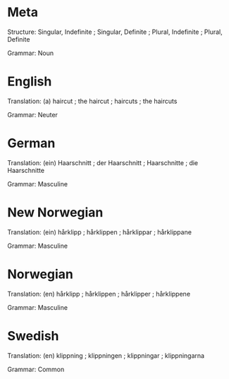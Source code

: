 Meta
====

Structure: Singular, Indefinite ; Singular, Definite ; Plural, Indefinite ; Plural, Definite

Grammar:   Noun



English
=======

Translation: (a) haircut ; the haircut ; haircuts ; the haircuts

Grammar:     Neuter



German
======

Translation: (ein) Haarschnitt ; der Haarschnitt ; Haarschnitte ; die Haarschnitte

Grammar:     Masculine



New Norwegian
=============

Translation: (ein) hårklipp ; hårklippen ; hårklippar ; hårklippane

Grammar:     Masculine



Norwegian
=========

Translation: (en) hårklipp ; hårklippen ; hårklipper ; hårklippene

Grammar:     Masculine



Swedish
=======

Translation: (en) klippning ; klippningen ; klippningar ; klippningarna

Grammar:     Common
